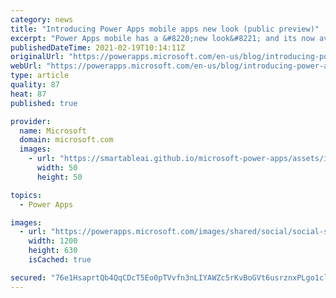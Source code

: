 ```yaml
---
category: news
title: "Introducing Power Apps mobile apps new look (public preview)"
excerpt: "Power Apps mobile has a &#8220;new look&#8221; and its now available in public preview. We&#8217;ve introduced new experiences like a home page to access your commonly used content and gesture controls to easily favorite or shortcut an app to your home screen.  When you update Power Apps from your app"
publishedDateTime: 2021-02-19T10:14:11Z
originalUrl: "https://powerapps.microsoft.com/en-us/blog/introducing-power-apps-mobile-apps-new-look-public-preview/"
webUrl: "https://powerapps.microsoft.com/en-us/blog/introducing-power-apps-mobile-apps-new-look-public-preview/"
type: article
quality: 87
heat: 87
published: true

provider:
  name: Microsoft
  domain: microsoft.com
  images:
    - url: "https://smartableai.github.io/microsoft-power-apps/assets/images/organizations/microsoft.com-50x50.jpg"
      width: 50
      height: 50

topics:
  - Power Apps

images:
  - url: "https://powerapps.microsoft.com/images/shared/social/social-share-post-ignite.png"
    width: 1200
    height: 630
    isCached: true

secured: "76e1HsaprtQb4QqCDcT5Eo0pTVvfn3nLIYAWZc5rKvBoGVt6usrznxPLgo1cllaz7QGrYKeu6nECgzPgpjfJ0Y1/bBcO5dRa2l3aF1oECcCIyCYDF3pAUDfCdUdOKOQZU8l00hLxlivYwKYJut6i80Il5Ma+9GcZ2IqUdW+cun0jdJD/GHsjmcPd4i7L0IkV4WgiUHkgxXGiRLLCG8b/A+rVgVJfJuny98cp8/WsZrm9HHZP98UGHrZczMFFaUuAer21aTbkQCewnV4Qs9vpYg/rX+hgQUYDBYd7R5JBjqDbWEUmfx4Dy/vaZoPKUSr8g0Tt/YyXWxNnRXZTQ8N9JdISlC6Ywgrhj4z/m/hC34w=;9NuVBROJyy52vKHA6e9QQg=="
---
```


